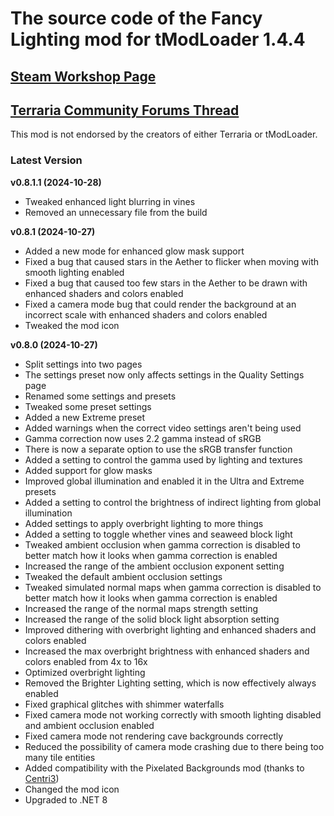 ﻿# The source code of the Fancy Lighting mod for tModLoader 1.4.4

## [Steam Workshop Page](https://steamcommunity.com/sharedfiles/filedetails/?id=2822950837)
## [Terraria Community Forums Thread](https://forums.terraria.org/index.php?threads/fancy-lighting-mod.113067/)

This mod is not endorsed by the creators of either Terraria or tModLoader.

### Latest Version

**v0.8.1.1 (2024-10-28)**
- Tweaked enhanced light blurring in vines
- Removed an unnecessary file from the build

**v0.8.1 (2024-10-27)**
- Added a new mode for enhanced glow mask support
- Fixed a bug that caused stars in the Aether to flicker when moving with smooth lighting enabled
- Fixed a bug that caused too few stars in the Aether to be drawn with enhanced shaders and colors enabled
- Fixed a camera mode bug that could render the background at an incorrect scale with enhanced shaders and colors enabled
- Tweaked the mod icon

**v0.8.0 (2024-10-27)**
- Split settings into two pages
- The settings preset now only affects settings in the Quality Settings page
- Renamed some settings and presets
- Tweaked some preset settings
- Added a new Extreme preset
- Added warnings when the correct video settings aren't being used
- Gamma correction now uses 2.2 gamma instead of sRGB
- There is now a separate option to use the sRGB transfer function
- Added a setting to control the gamma used by lighting and textures
- Added support for glow masks
- Improved global illumination and enabled it in the Ultra and Extreme presets
- Added a setting to control the brightness of indirect lighting from global illumination
- Added settings to apply overbright lighting to more things
- Added a setting to toggle whether vines and seaweed block light
- Tweaked ambient occlusion when gamma correction is disabled to better match how it looks when gamma correction is enabled
- Increased the range of the ambient occlusion exponent setting
- Tweaked the default ambient occlusion settings
- Tweaked simulated normal maps when gamma correction is disabled to better match how it looks when gamma correction is enabled
- Increased the range of the normal maps strength setting
- Increased the range of the solid block light absorption setting
- Improved dithering with overbright lighting and enhanced shaders and colors enabled
- Increased the max overbright brightness with enhanced shaders and colors enabled from 4x to 16x
- Optimized overbright lighting
- Removed the Brighter Lighting setting, which is now effectively always enabled
- Fixed graphical glitches with shimmer waterfalls
- Fixed camera mode not working correctly with smooth lighting disabled and ambient occlusion enabled
- Fixed camera mode not rendering cave backgrounds correctly
- Reduced the possibility of camera mode crashing due to there being too many tile entities
- Added compatibility with the Pixelated Backgrounds mod (thanks to [Centri3](https://github.com/Centri3))
- Changed the mod icon
- Upgraded to .NET 8